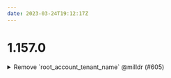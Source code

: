 ```yaml
---
date: 2023-03-24T19:12:17Z
---
```


# 1.157.0

<details>
  <summary>Remove `root_account_tenant_name`  @milldr (#605)</summary>

### what
- bumped ecr
- remove unnecssary variable

### why
- ECR version update
- We shouldn't need to set `root_account_tenant_name` in providers
- Some Terraform docs are out-of-date

### references
- n/a


</details>
